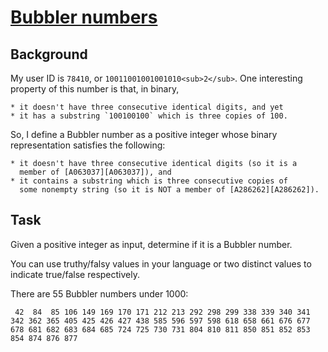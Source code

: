 # [Bubbler numbers][codegolf]

## Background

My user ID is `78410`, or `10011001001001010<sub>2</sub>`. One
interesting property of this number is that, in binary,

    * it doesn't have three consecutive identical digits, and yet
    * it has a substring `100100100` which is three copies of 100.

So, I define a Bubbler number as a positive integer whose binary
representation satisfies the following:

    * it doesn't have three consecutive identical digits (so it is a
      member of [A063037][A063037]), and
    * it contains a substring which is three consecutive copies of
      some nonempty string (so it is NOT a member of [A286262][A286262]).

## Task

Given a positive integer as input, determine if it is a Bubbler number.

You can use truthy/falsy values in your language or two distinct
values to indicate true/false respectively.

There are 55 Bubbler numbers under 1000:

     42  84  85 106 149 169 170 171 212 213 292 298 299 338 339 340 341
    342 362 365 405 425 426 427 438 585 596 597 598 618 658 661 676 677
    678 681 682 683 684 685 724 725 730 731 804 810 811 850 851 852 853
    854 874 876 877



[codegolf]: https://codegolf.stackexchange.com/questions/205396/bubbler-numbers/205410#205410
[A063037]: http://oeis.org/A063037
[A286262]: http://oeis.org/A063037
